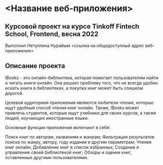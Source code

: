 # <Название веб-приложения>

## Курсовой проект на курсе Tinkoff Fintech School, Frontend, весна 2022

Выполнил Нетуллина Нурайым
<ссылка на общедоступный адрес веб-приложения>

## Описание проекта

IBooks - это онлайн-библиотека, которая помогает пользователям найти и читать книги онлайн. Она решает проблему того, что не всегда удобно искать книги в библиотеках, а покупка книг может быть слишком дорогой.

Целевой аудиторией приложения являются любители чтения, которые ищут удобный способ чтения книг онлайн. Также, IBooks может привлечь студентов, которые ищут учебники для своих курсов, а также людей, изучающих иностранные языки.

Основные функции приложения включают в себя:

Поиск книг по авторам, названиям и жанрам;
Фильтрация результатов поиска по жанру, автору, году издания и другим параметрам;
Чтение книг онлайн;
Добавление книг в список избранных;
Создание и управление своей библиотекой книг;
Обзоры и оценки книг, оставленные другими пользователями.

